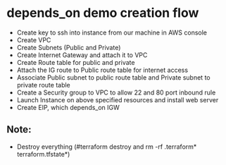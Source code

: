 # depends_on demo creation flow
- Create key to ssh into instance from our machine in AWS console
- Create VPC
- Create Subnets (Public and Private)
- Create Internet Gateway and attach it to VPC
- Create Route table for public and private
- Attach the IG route to Public route table for internet access
- Associate Public subnet to public route table and Private subnet to private route table
- Create a Security group to VPC to allow 22 and 80 port inbound rule
- Launch Instance on above specified resources and install web server
- Create EIP, which depends_on IGW
## Note:
- Destroy everything (#terraform destroy and rm -rf .terraform* terraform.tfstate*)